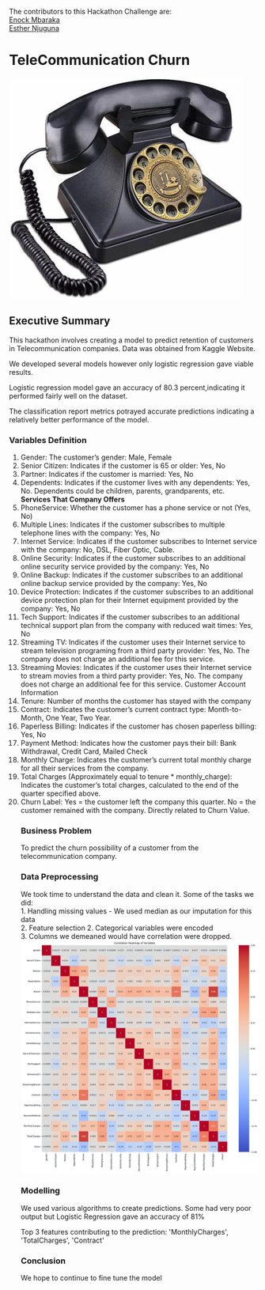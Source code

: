 The contributors to this Hackathon Challenge are:<br>
<a href ="https://github.com/EnockCity"> Enock Mbaraka </a> <br>
<a href ="https://github.com/EstherNjuguna"> Esther Njuguna </a>
<h1> TeleCommunication Churn </h1>
<img src="oldphone.jpg" alt="vintage phone">
<h2>Executive Summary </h2>
This hackathon involves creating a model to predict retention of customers in Telecommunication companies.
Data was obtained from Kaggle Website. 

We developed several models however only logistic regression gave viable results.

Logistic regression model gave an accuracy of 80.3 percent,indicating it performed fairly well on the dataset.

The classification report metrics potrayed accurate predictions indicating a relatively better performance of the model.
<h3> Variables Definition </h3>
<ol>
<li>Gender: The customer’s gender: Male, Female</li>
<li>Senior Citizen: Indicates if the customer is 65 or older: Yes, No</li>
<li>Partner: Indicates if the customer is married: Yes, No</li>
<li>Dependents: Indicates if the customer lives with any dependents: Yes, No. Dependents could be children, parents, grandparents, etc.</li>
<b>Services That Company Offers</b>
<li>PhoneService: Whether the customer has a phone service or not (Yes, No)</li>
<li>Multiple Lines: Indicates if the customer subscribes to multiple telephone lines with the company: Yes, No</li>
<li>Internet Service: Indicates if the customer subscribes to Internet service with the company: No, DSL, Fiber Optic, Cable.</li>
<li>Online Security: Indicates if the customer subscribes to an additional online security service provided by the company: Yes, No</li>
<li>Online Backup: Indicates if the customer subscribes to an additional online backup service provided by the company: Yes, No</li>
<li>Device Protection: Indicates if the customer subscribes to an additional device protection plan for their Internet equipment provided by the company: Yes, No</li>
<li>Tech Support: Indicates if the customer subscribes to an additional technical support plan from the company with reduced wait times: Yes, No</li>
<li>Streaming TV: Indicates if the customer uses their Internet service to stream television programing from a third party provider: Yes, No. The company does not charge an additional fee for this service.</li>
<li>Streaming Movies: Indicates if the customer uses their Internet service to stream movies from a third party provider: Yes, No. The company does not charge an additional fee for this service.
Customer Account Information</li>
<li>Tenure: Number of months the customer has stayed with the company</li>
<li>Contract: Indicates the customer’s current contract type: Month-to-Month, One Year, Two Year.</li>
<li>Paperless Billing: Indicates if the customer has chosen paperless billing: Yes, No</li>
<li>Payment Method: Indicates how the customer pays their bill: Bank Withdrawal, Credit Card, Mailed Check</li>
<li>Monthly Charge: Indicates the customer’s current total monthly charge for all their services from the company.</li>
<li>Total Charges (Approximately equal to tenure * monthly_charge): Indicates the customer’s total charges, calculated to the end of the quarter specified above.</li>
<li>Churn Label: Yes = the customer left the company this quarter. No = the customer remained with the company. Directly related to Churn Value.</li>
<h3> Business Problem </h3>
To predict the churn possibility of a customer from the telecommunication company.

<h3> Data Preprocessing </h3>
<p> We took time to understand the data and clean it.
Some of the tasks we did: <br>
1. Handling missing values - We used median as our imputation for this data <br>
2. Feature selection
2. Categorical variables were encoded <br>
3. Columns we demeaned would have correlation were dropped. <br>
<img src="corr.png" alt = "corr Matrix">

<h3> Modelling </h3>
<p> We used various algorithms to create predictions. Some had very poor output but Logistic Regression gave an accuracy of 81% </p>
<p> Top 3 features contributing to the prediction:
'MonthlyCharges', 'TotalCharges', 'Contract' </p>
<h3> Conclusion </h3>
<p>We hope to continue to fine tune the model </p>
